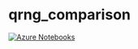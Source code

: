 # qrng_comparison
[![Azure Notebooks](https://notebooks.azure.com/launch.png)](https://notebooks.azure.com/import/gh/caffeine-elemental/qrng_comparison)
